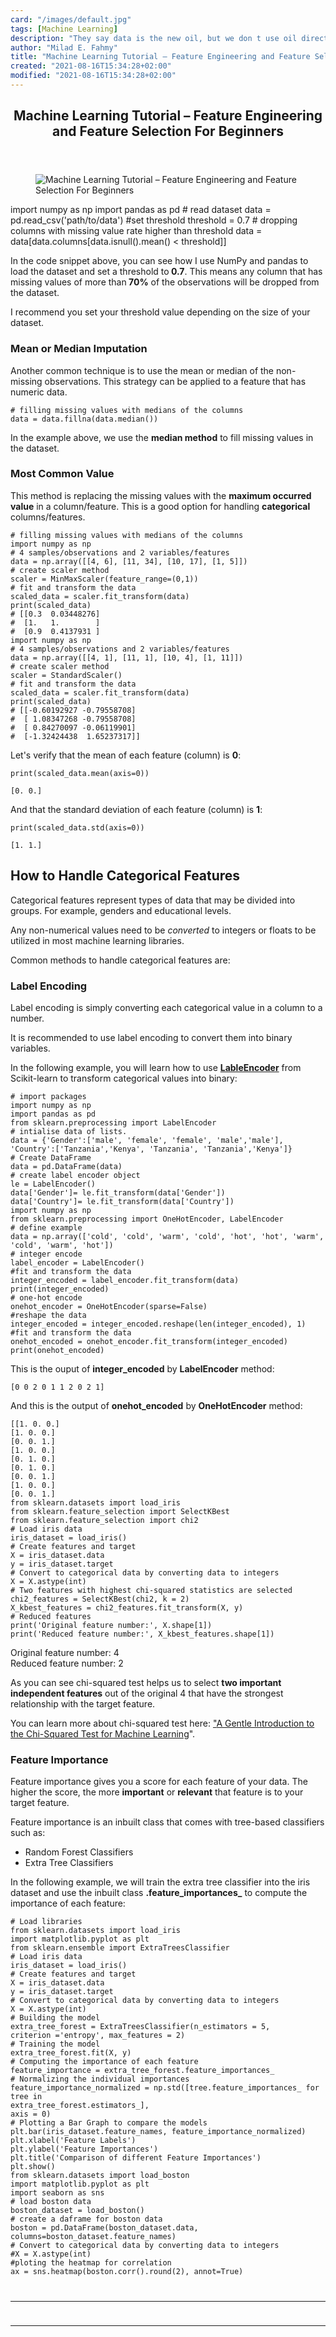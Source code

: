 ```yaml
---
card: "/images/default.jpg"
tags: [Machine Learning]
description: "They say data is the new oil, but we don t use oil directly f"
author: "Milad E. Fahmy"
title: "Machine Learning Tutorial – Feature Engineering and Feature Selection For Beginners"
created: "2021-08-16T15:34:28+02:00"
modified: "2021-08-16T15:34:28+02:00"
---
```

<div class="site-wrapper">
<main id="site-main" class="site-main outer">
<div class="inner">
<article class="post-full post tag-machine-learning tag-data-science tag-data-analysis tag-python ">
<header class="post-full-header">
<h1 class="post-full-title">Machine Learning Tutorial – Feature Engineering and Feature Selection For Beginners</h1>
</header>
<figure class="post-full-image">
<picture>
<source media="(max-width: 700px)" sizes="1px" srcset="data:image/gif;base64,R0lGODlhAQABAIAAAAAAAP///yH5BAEAAAAALAAAAAABAAEAAAIBRAA7 1w">
<source media="(min-width: 701px)" sizes="(max-width: 800px) 400px,
(max-width: 1170px) 700px,
1400px" srcset="/news/content/images/size/w300/2021/04/tools-864983_1920.jpg 300w,
/news/content/images/size/w600/2021/04/tools-864983_1920.jpg 600w,
/news/content/images/size/w1000/2021/04/tools-864983_1920.jpg 1000w,
/news/content/images/size/w2000/2021/04/tools-864983_1920.jpg 2000w">
<img onerror="this.style.display='none'" src="/news/content/images/size/w2000/2021/04/tools-864983_1920.jpg" alt="Machine Learning Tutorial – Feature Engineering and Feature Selection For Beginners">
</picture>
</figure>
<section class="post-full-content">
<div class="post-content">
import numpy as np
import pandas as pd
# read dataset
data = pd.read_csv('path/to/data')
#set threshold
threshold = 0.7
# dropping columns with missing value rate higher than threshold
data = data[data.columns[data.isnull().mean() &lt; threshold]]
</code></pre><p>In the code snippet above, you can see how I use NumPy and pandas to load the dataset and set a threshold to<strong> 0.7</strong>. This means any column that has missing values of more than<strong> 70%</strong> of the observations will be dropped from the dataset.</p><p>I recommend you set your threshold value depending on the size of your dataset.</p><h3 id="mean-or-median-imputation">Mean or Median Imputation</h3><p>Another common technique is to use the mean or median of the non-missing observations. This strategy can be applied to a feature that has numeric data.</p><pre><code class="language-python"># filling missing values with medians of the columns
data = data.fillna(data.median())</code></pre><p>In the example above, we use the <strong>median method</strong> to fill missing values in the dataset.</p><h3 id="most-common-value">Most Common Value</h3><p>This method is replacing the missing values with the <strong>maximum occurred value</strong> in a column/feature. This is a good option for handling <strong>categorical </strong>columns/features.</p><pre><code class="language-python"># filling missing values with medians of the columns
import numpy as np
# 4 samples/observations and 2 variables/features
data = np.array([[4, 6], [11, 34], [10, 17], [1, 5]])
# create scaler method
scaler = MinMaxScaler(feature_range=(0,1))
# fit and transform the data
scaled_data = scaler.fit_transform(data)
print(scaled_data)
# [[0.3  0.03448276]
#  [1.   1.        ]
#  [0.9  0.4137931 ]
import numpy as np
# 4 samples/observations and 2 variables/features
data = np.array([[4, 1], [11, 1], [10, 4], [1, 11]])
# create scaler method
scaler = StandardScaler()
# fit and transform the data
scaled_data = scaler.fit_transform(data)
print(scaled_data)
# [[-0.60192927 -0.79558708]
#  [ 1.08347268 -0.79558708]
#  [ 0.84270097 -0.06119901]
#  [-1.32424438  1.65237317]]</code></pre><p>Let's verify that the mean of each feature (column) is <strong>0</strong>:</p><pre><code class="language-python">print(scaled_data.mean(axis=0))</code></pre><p><code>[0. 0.]</code></p><p>And that the standard deviation of each feature (column) is <strong>1</strong>:</p><pre><code class="language-python">print(scaled_data.std(axis=0))</code></pre><p><code>[1. 1.]</code></p><h2 id="how-to-handle-categorical-features">How to Handle Categorical Features</h2><p>Categorical features represent types of data that may be divided into groups. For example, genders and educational levels.</p><p>Any non-numerical values need to be <em>converted</em> to integers or floats to be utilized in most machine learning libraries.</p><p>Common methods to handle categorical features are:</p><h3 id="label-encoding">Label Encoding</h3><p>Label encoding is simply converting each categorical value in a column to a number.</p><p>It is recommended to use label encoding to convert them into binary variables.</p><p>In the following example, you will learn how to use <strong><a href="https://scikit-learn.org/stable/modules/generated/sklearn.preprocessing.LabelEncoder.html">LableEncoder</a></strong> from Scikit-learn to transform categorical values into binary:</p><pre><code class="language-python"># import packages
import numpy as np
import pandas as pd
from sklearn.preprocessing import LabelEncoder
# intialise data of lists.
data = {'Gender':['male', 'female', 'female', 'male','male'],
'Country':['Tanzania','Kenya', 'Tanzania', 'Tanzania','Kenya']}
# Create DataFrame
data = pd.DataFrame(data)
# create label encoder object
le = LabelEncoder()
data['Gender']= le.fit_transform(data['Gender'])
data['Country']= le.fit_transform(data['Country'])
import numpy as np
from sklearn.preprocessing import OneHotEncoder, LabelEncoder
# define example
data = np.array(['cold', 'cold', 'warm', 'cold', 'hot', 'hot', 'warm', 'cold', 'warm', 'hot'])
# integer encode
label_encoder = LabelEncoder()
#fit and transform the data
integer_encoded = label_encoder.fit_transform(data)
print(integer_encoded)
# one-hot encode
onehot_encoder = OneHotEncoder(sparse=False)
#reshape the data
integer_encoded = integer_encoded.reshape(len(integer_encoded), 1)
#fit and transform the data
onehot_encoded = onehot_encoder.fit_transform(integer_encoded)
print(onehot_encoded)</code></pre><p>This is the ouput of <strong>integer_encoded</strong> by <strong>LabelEncoder</strong> method:</p><p><code>[0 0 2 0 1 1 2 0 2 1]</code></p><p>And this is the output of <strong>onehot_encoded</strong> by <strong>OneHotEncoder</strong> method:</p><pre><code>[[1. 0. 0.]
[1. 0. 0.]
[0. 0. 1.]
[1. 0. 0.]
[0. 1. 0.]
[0. 1. 0.]
[0. 0. 1.]
[1. 0. 0.]
[0. 0. 1.]
from sklearn.datasets import load_iris
from sklearn.feature_selection import SelectKBest
from sklearn.feature_selection import chi2
# Load iris data
iris_dataset = load_iris()
# Create features and target
X = iris_dataset.data
y = iris_dataset.target
# Convert to categorical data by converting data to integers
X = X.astype(int)
# Two features with highest chi-squared statistics are selected
chi2_features = SelectKBest(chi2, k = 2)
X_kbest_features = chi2_features.fit_transform(X, y)
# Reduced features
print('Original feature number:', X.shape[1])
print('Reduced feature number:', X_kbest_features.shape[1])</code></pre><p>Original feature number: 4 <br>Reduced feature number: 2</p><p>As you can see chi-squared test helps us to select <strong>two important independent features</strong> out of the original 4 that have the strongest relationship with the target feature.</p><p>You can learn more about chi-squared test here: <a href="https://machinelearningmastery.com/chi-squared-test-for-machine-learning/">"</a><a href="https://machinelearningmastery.com/chi-squared-test-for-machine-learning/">A Gentle Introduction to the Chi-Squared Test for Machine Learning</a>".</p><h3 id="feature-importance">Feature Importance</h3><p>Feature importance gives you a score for each feature of your data. The higher the score, the more <strong>important</strong> or <strong>relevant</strong> that feature is to your target feature.</p><p>Feature importance is an inbuilt class that comes with tree-based classifiers such as:</p><ul><li>Random Forest Classifiers</li><li>Extra Tree Classifiers</li></ul><p>In the following example, we will train the extra tree classifier into the iris dataset and use the inbuilt class <strong>.feature_importances_</strong> to compute the importance of each feature:</p><pre><code class="language-python"># Load libraries
from sklearn.datasets import load_iris
import matplotlib.pyplot as plt
from sklearn.ensemble import ExtraTreesClassifier
# Load iris data
iris_dataset = load_iris()
# Create features and target
X = iris_dataset.data
y = iris_dataset.target
# Convert to categorical data by converting data to integers
X = X.astype(int)
# Building the model
extra_tree_forest = ExtraTreesClassifier(n_estimators = 5,
criterion ='entropy', max_features = 2)
# Training the model
extra_tree_forest.fit(X, y)
# Computing the importance of each feature
feature_importance = extra_tree_forest.feature_importances_
# Normalizing the individual importances
feature_importance_normalized = np.std([tree.feature_importances_ for tree in
extra_tree_forest.estimators_],
axis = 0)
# Plotting a Bar Graph to compare the models
plt.bar(iris_dataset.feature_names, feature_importance_normalized)
plt.xlabel('Feature Labels')
plt.ylabel('Feature Importances')
plt.title('Comparison of different Feature Importances')
plt.show()
from sklearn.datasets import load_boston
import matplotlib.pyplot as plt
import seaborn as sns
# load boston data
boston_dataset = load_boston()
# create a daframe for boston data
boston = pd.DataFrame(boston_dataset.data, columns=boston_dataset.feature_names)
# Convert to categorical data by converting data to integers
#X = X.astype(int)
#ploting the heatmap for correlation
ax = sns.heatmap(boston.corr().round(2), annot=True)
</div>
<hr>
<hr>
</section>
</article>
</div>
</main>
</div>
<!-- Google Tag Manager (noscript) -->
<!-- End Google Tag Manager (noscript) -->
